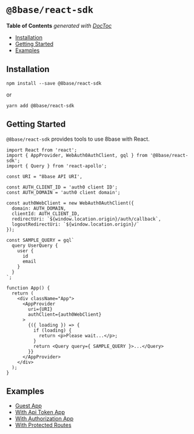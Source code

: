 # `@8base/react-sdk`

<!-- START doctoc generated TOC please keep comment here to allow auto update -->
<!-- DON'T EDIT THIS SECTION, INSTEAD RE-RUN doctoc TO UPDATE -->
**Table of Contents**  *generated with [DocToc](https://github.com/thlorenz/doctoc)*

- [Installation](#installation)
- [Getting Started](#getting-started)
- [Examples](#examples)

<!-- END doctoc generated TOC please keep comment here to allow auto update -->

## Installation
```
npm install --save @8base/react-sdk
```
or
```
yarn add @8base/react-sdk
```

## Getting Started

`@8base/react-sdk` provides tools to use 8base with React.
```
import React from 'react';
import { AppProvider, WebAuth0AuthClient, gql } from '@8base/react-sdk';
import { Query } from 'react-apollo';

const URI = "8base API URI',

const AUTH_CLIENT_ID = 'auth0 client ID';
const AUTH_DOMAIN = 'auth0 client domain';

const auth0WebClient = new WebAuth0AuthClient({
  domain: AUTH_DOMAIN,
  clientId: AUTH_CLIENT_ID,
  redirectUri: `${window.location.origin}/auth/callback`,
  logoutRedirectUri: `${window.location.origin}/`
});

const SAMPLE_QUERY = gql`
  query UserQuery {
    user {
      id
      email
    }
  }
`;

function App() {
  return (
    <div className="App">
      <AppProvider
        uri={URI}
        authClient={auth0WebClient}
      >
        {({ loading }) => {
          if (loading) {
            return <p>Please wait...</p>;
          }
          return <Query query={ SAMPLE_QUERY }>...</Query>
        }}
      </AppProvider>
    </div>
  );
}
```

## Examples

- [Guest App](https://codesandbox.io/s/github/8base/sdk/tree/master/examples/guest-app)
- [With Api Token App](https://codesandbox.io/s/github/8base/sdk/tree/master/examples/with-api-token-app)
- [With Authorization App](https://codesandbox.io/s/github/8base/sdk/tree/master/examples/with-authorization-app)
- [With Protected Routes](https://codesandbox.io/s/github/8base/sdk/tree/master/examples/with-protected-routes)

